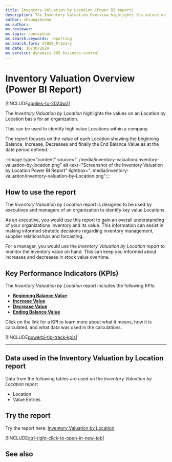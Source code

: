 ```yaml
---
title: Inventory Valuation by Location (Power BI report)
description: The Inventory Valuation Overview highlights the values on an Location by Location basis for an organization.
author: shaungibsonn
ms.author: 
ms.reviewer: 
ms.topic: conceptual
ms.search.keywords: reporting
ms.search.form: 37058_Primary
ms.date: 10/30/2024
ms.service: dynamics-365-business-central
---
```


# Inventory Valuation Overview (Power BI Report)
[!INCLUDE[applies-to-2024w2](../includes/applies-to-2024w2.md)]


The *Inventory Valuation by Location* highlights the values on an Location by Location basis for an organization. 

This can be used to identify high value Locations within a company.

The report focuses on the value of each Location showing the beginning Balance, Increase, Decreases and finally the End Balance Value as at the date period defined. 

:::image type="content" source="../media/inventory-valuation/inventory-valuation-by-location.png" alt-text="Screenshot of the Inventory Valuation by Location Power BI Report" lightbox="..media/inventory-valuation/inventory-valuation-by-Location.png":::

## How to use the report

The *Inventory Valuation by Location* report is designed to be used by executives and managers of an organization to identify key value Locations. 

As an executive, you would use this report to gain an overall understanding of your organizations inventory and its value. This information can assist in making informed stratetic decisions regarding inventory management, supplier relationships and forcasting.

For a manager, you would use the *Inventory Valuation by Location* report to monitor the inventory value on hand. This can keep you informed about increases and decreases in stock value overtime.

## Key Performance Indicators (KPIs)

The *Inventory Valuation by Location* report includes the following KPIs:

- [**Beginning Balance Value**](###)
- [**Increase Value**](###)
- [**Decrease Value**](###)
- [**Ending Balance Value**](###)

Click on the link for a KPI to learn more about what it means, how it is calculated, and what data was used in the calculations.

[!INCLUDE[powerbi-tip-track-kpis](includes/powerbi-tip-track-kpis.md)]

---
## Data used in the Inventory Valuation by Location report

Data from the following tables are used on the *Inventory Valuation by Location* report
- Location 
- Value Entries

## Try the report

Try the report here: [Inventory Valuation by Location](https://businesscentral.dynamics.com?page=37058)

[!INCLUDE[ctrl-right-click-to-open-in-new-tab](includes/ctrl-right-click-to-open-in-new-tab.md)]
## See also